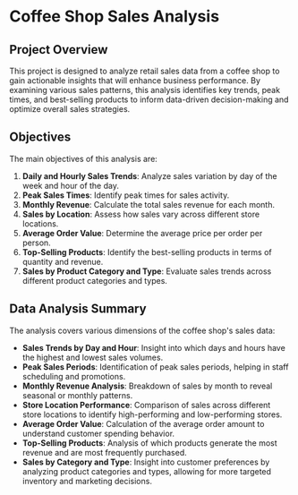 # Coffee Shop Sales Analysis

## Project Overview
This project is designed to analyze retail sales data from a coffee shop to gain actionable insights that will enhance business performance. By examining various sales patterns, this analysis identifies key trends, peak times, and best-selling products to inform data-driven decision-making and optimize overall sales strategies.

## Objectives
The main objectives of this analysis are:
1. **Daily and Hourly Sales Trends**: Analyze sales variation by day of the week and hour of the day.
2. **Peak Sales Times**: Identify peak times for sales activity.
3. **Monthly Revenue**: Calculate the total sales revenue for each month.
4. **Sales by Location**: Assess how sales vary across different store locations.
5. **Average Order Value**: Determine the average price per order per person.
6. **Top-Selling Products**: Identify the best-selling products in terms of quantity and revenue.
7. **Sales by Product Category and Type**: Evaluate sales trends across different product categories and types.

## Data Analysis Summary
The analysis covers various dimensions of the coffee shop's sales data:
- **Sales Trends by Day and Hour**: Insight into which days and hours have the highest and lowest sales volumes.
- **Peak Sales Periods**: Identification of peak sales periods, helping in staff scheduling and promotions.
- **Monthly Revenue Analysis**: Breakdown of sales by month to reveal seasonal or monthly patterns.
- **Store Location Performance**: Comparison of sales across different store locations to identify high-performing and low-performing stores.
- **Average Order Value**: Calculation of the average order amount to understand customer spending behavior.
- **Top-Selling Products**: Analysis of which products generate the most revenue and are most frequently purchased.
- **Sales by Category and Type**: Insight into customer preferences by analyzing product categories and types, allowing for more targeted inventory and marketing decisions.
